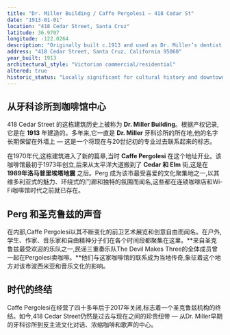 ```yaml
---
title: "Dr. Miller Building / Caffe Pergolesi – 418 Cedar St"
date: "1913-01-01"
location: "418 Cedar Street, Santa Cruz"
latitude: 36.9707
longitude: -122.0264
description: "Originally built c.1913 and used as Dr. Miller’s dentist office, later the home of Caffe Pergolesi — the iconic Santa Cruz coffee-house where The Devil Makes Three once worked."
address: "418 Cedar Street, Santa Cruz, California 95060"
year_built: 1913
architectural_style: "Victorian commercial/residential"
altered: true
historic_status: "Locally significant for cultural history and downtown Santa Cruz heritage"
---
```


## 从牙科诊所到咖啡馆中心

418 Cedar Street 的这栋建筑历史上被称为 **Dr. Miller Building**。根据产权记录,它是在 **1913** 年建造的。多年来,它一直是 **Dr. Miller** 牙科诊所的所在地,他的名字长期保留在外墙上 — 这是一个将现在与20世纪初的专业过去联系起来的标志。

在1970年代,这栋建筑进入了新的篇章,当时 **Caffe Pergolesi** 在这个地址开业。该咖啡馆最初于1973年创立,后来从太平洋大道搬到了 **Cedar 和 Elm** 街,这是在 **1989年洛马普里埃塔地震** 之后。Perg 成为该市最受喜爱的文化聚集地之一,以其维多利亚式的魅力、环绕式的门廊和独特的氛围而闻名,这些都在连锁咖啡店和Wi-Fi咖啡馆时代之前就已存在。

## Perg 和圣克鲁兹的声音

在内部,Caffe Pergolesi以其不断变化的前卫艺术展览和创意自由而闻名。在户外,学生、作家、音乐家和自由精神分子们在各个时间段都聚集在这里。**来自圣克鲁兹最受欢迎的乐队之一,民谣三重奏乐队The Devil Makes Three的全体成员曾一起在Pergolesi卖咖啡。**他们与这家咖啡馆的联系成为当地传奇,象征着这个地方对该市波西米亚和音乐文化的影响。

## 时代的终结

Caffe Pergolesi在经营了四十多年后于2017年关闭,标志着一个圣克鲁兹机构的终结。如今,418 Cedar Street仍然是过去与现在之间的珍贵纽带 — 从Dr. Miller早期的牙科诊所到反主流文化对话、浓缩咖啡和歌声的中心。